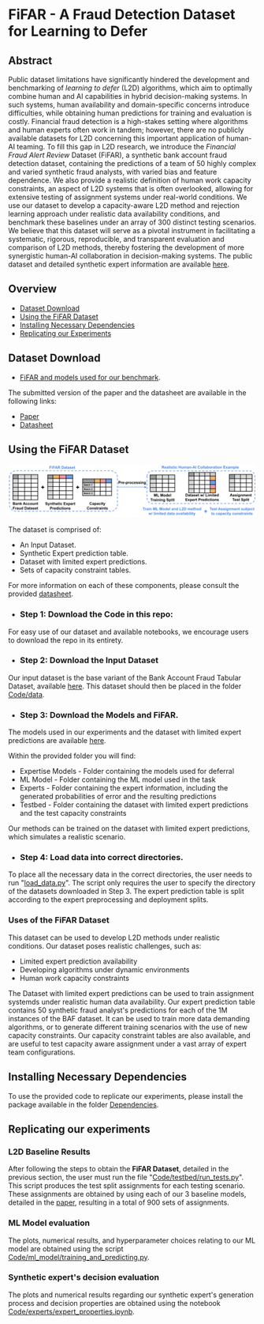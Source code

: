 ﻿# **F**i**FAR** - A Fraud Detection Dataset for Learning to Defer

## Abstract

Public dataset limitations have significantly hindered the development and benchmarking of *learning to defer* (L2D) algorithms, which aim to optimally combine human and AI capabilities in hybrid decision-making systems. In such systems, human availability and domain-specific concerns introduce difficulties, while obtaining human predictions for training and evaluation is costly. Financial fraud detection is a high-stakes setting where algorithms and human experts often work in tandem; however, there are no publicly available datasets for L2D concerning this important application of human-AI teaming. To fill this gap in L2D research, we introduce the *Financial Fraud Alert Review* Dataset (FiFAR), a synthetic bank account fraud detection dataset, containing the predictions of a team of 50 highly complex and varied synthetic fraud analysts, with varied bias and feature dependence. We also provide a realistic definition of human work capacity constraints, an aspect of L2D systems that is often overlooked, allowing for extensive testing of assignment systems under real-world conditions.
We use our dataset to develop a capacity-aware L2D method and rejection learning approach under realistic data availability conditions, and benchmark these baselines under an array of 300 distinct testing scenarios. We believe that this dataset will serve as a pivotal instrument in facilitating a systematic, rigorous, reproducible, and transparent evaluation and comparison of L2D methods, thereby fostering the development of more synergistic human-AI collaboration in decision-making systems. The public dataset and detailed synthetic expert information are available [here](https://anonymous.4open.science/r/fifar-1245/).

## Overview

* [Dataset Download](#Dataset-Download)
* [Using the FiFAR Dataset](#Using-the-FiFAR-Dataset)
* [Installing Necessary Dependencies](#Installing-Necessary-Dependencies)
* [Replicating our Experiments](#Replicating-our-experiments)

## Dataset Download

* [FiFAR and models used for our benchmark](https://drive.google.com/file/d/1edQZOYe1HI-b8C0G4ZpPa8980o2spPSq/view).

The submitted version of the paper and the datasheet are available in the following links:

* [Paper](https://arxiv.org/abs/2312.13218)
* [Datasheet](Documents/datasheet.pdf)


## Using the FiFAR Dataset

![alt text](Images/dataset_diagram.png)

The dataset is comprised of:

* An Input Dataset.
* Synthetic Expert prediction table.
* Dataset with limited expert predictions.
* Sets of capacity constraint tables.

For more information on each of these components, please consult the provided [datasheet](Documents/datasheet.pdf).

* ### Step 1: Download the Code in this repo:
For easy use of our dataset and available notebooks, we encourage users to download the repo in its entirety.

* ### Step 2: Download the Input Dataset
Our input dataset is the base variant of the Bank Account Fraud Tabular Dataset, available [here](https://www.kaggle.com/datasets/sgpjesus/bank-account-fraud-dataset-neurips-2022?resource=download&select=Base.csv). This dataset should then be placed in the folder [Code/data](Code/data).

* ### Step 3: Download the Models and FiFAR.
The models used in our experiments and the dataset with limited expert predictions are available [here](https://drive.google.com/file/d/1edQZOYe1HI-b8C0G4ZpPa8980o2spPSq/view).

Within the provided folder you will find:

* Expertise Models - Folder containing the models used for deferral
* ML Model - Folder containing the ML model used in the task
* Experts - Folder containing the expert information, including the generated probabilities of error and the resulting predictions
* Testbed - Folder containing the dataset with limited expert predictions and the test capacity constraints

Our methods can be trained on the dataset with limited expert predictions, which simulates a realistic scenario.

* ### Step 4: Load data into correct directories.
To place all the necessary data in the correct directories, the user needs to run "[load\_data.py](load_data.py)". The script only requires the user to specify the directory of the datasets downloaded in Step 3. The expert prediction table is split according to the expert preprocessing and deployment splits.



### Uses of the FiFAR Dataset

This dataset can be used to develop L2D methods under realistic conditions. Our dataset poses realistic challenges, such as:

* Limited expert prediction availability
* Developing algorithms under dynamic environments
* Human work capacity constraints

The Dataset with limited expert predictions can be used to train assignment systemds under realistic human data availability. Our expert prediction table contains 50 synthetic fraud analyst's predictions for each of the 1M instances of the BAF dataset. It can be used to train more data demanding algorithms, or to generate different training scenarios with the use of new capacity constraints. Our capacity constraint tables are also available, and are useful to test capacity aware assignment under a vast array of expert team configurations.


## Installing Necessary Dependencies

To use the provided code to replicate our experiments, please install the package available in the folder [Dependencies](Dependencies).

## Replicating our experiments

### L2D Baseline Results
After following the steps to obtain the **FiFAR Dataset**, detailed in the previous section, the user must run the file "[Code/testbed/run_tests.py](Code/testbed/run_tests.py)". This script produces the test split assignments for each testing scenario. These assignments are obtained by using each of our 3 baseline models, detailed in the [paper](Documents/Paper.pdf), resulting in a total of 900 sets of assignments.

### ML Model evaluation

The plots, numerical results, and hyperparameter choices relating to our ML model are obtained using the script [Code/ml_model/training_and_predicting.py](Code/ml_model/training_and_predicting.py). 

### Synthetic expert's decision evaluation

The plots and numerical results regarding our synthetic expert's generation process and decision properties are obtained using the notebook [Code/experts/expert_properties.ipynb](Code/experts/expert_properties.ipynb). 


